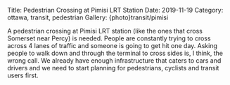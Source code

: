 Title: Pedestrian Crossing at Pimisi LRT Station
Date: 2019-11-19
Category: ottawa, transit, pedestrian
Gallery: {photo}transit/pimisi

A pedestrian crossing at Pimisi LRT station (like the ones that cross Somerset near Percy) is needed. People are constantly trying to cross across 4 lanes of traffic and someone is going to get hit one day. Asking people to walk down and through the terminal to cross sides is, I think, the wrong call. We already have enough infrastructure that caters to cars and drivers and we need to start planning for pedestrians, cyclists and transit users first.
